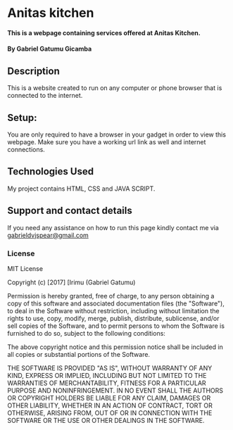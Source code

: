 # Anitas kitchen

#### This is a webpage containing services offered at Anitas Kitchen.

#### By **Gabriel Gatumu Gicamba**

## Description

This is a website created to run on any computer or phone browser that is connected to the internet.

## Setup:

You are only required to have a browser in your gadget in order to view this webpage. Make sure you have a working url link as well and internet connections.


## Technologies Used

My project contains HTML, CSS and JAVA SCRIPT.

## Support and contact details

If you need any assistance on how to run this page kindly contact me via gabrieldvjspear@gmail.com
### License

MIT License

Copyright (c) [2017] [Irimu (Gabriel Gatumu)

Permission is hereby granted, free of charge, to any person obtaining a copy
of this software and associated documentation files (the "Software"), to deal
in the Software without restriction, including without limitation the rights
to use, copy, modify, merge, publish, distribute, sublicense, and/or sell
copies of the Software, and to permit persons to whom the Software is
furnished to do so, subject to the following conditions:

The above copyright notice and this permission notice shall be included in all
copies or substantial portions of the Software.

THE SOFTWARE IS PROVIDED "AS IS", WITHOUT WARRANTY OF ANY KIND, EXPRESS OR
IMPLIED, INCLUDING BUT NOT LIMITED TO THE WARRANTIES OF MERCHANTABILITY,
FITNESS FOR A PARTICULAR PURPOSE AND NONINFRINGEMENT. IN NO EVENT SHALL THE
AUTHORS OR COPYRIGHT HOLDERS BE LIABLE FOR ANY CLAIM, DAMAGES OR OTHER
LIABILITY, WHETHER IN AN ACTION OF CONTRACT, TORT OR OTHERWISE, ARISING FROM,
OUT OF OR IN CONNECTION WITH THE SOFTWARE OR THE USE OR OTHER DEALINGS IN THE
SOFTWARE.
